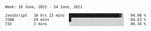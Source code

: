 <!--START_SECTION:waka-->
```text
Week: 18 June, 2021 - 24 June, 2021

JavaScript   10 hrs 23 mins  ███████████████████████▓░   94.90 % 
JSON         29 mins         █░░░░░░░░░░░░░░░░░░░░░░░░   04.53 % 
CSV          2 mins          ░░░░░░░░░░░░░░░░░░░░░░░░░   00.34 % 
```
<!--END_SECTION:waka-->